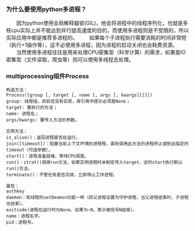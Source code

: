 ### 为什么要使用python多进程？

　　因为python使用全局解释器锁(GIL)，他会将进程中的线程序列化，也就是多核cpu实际上并不能达到并行提高速度的目的，而使用多进程则是不受限的，所以实际应用中都是推荐多进程的。
　　如果每个子进程执行需要消耗的时间非常短（执行+1操作等），这不必使用多进程，因为进程的启动关闭也会耗费资源。
　　当然使用多进程往往是用来处理CPU密集型（科学计算）的需求，如果是IO密集型（文件读取，爬虫等）则可以使用多线程去处理。

### multiprocessing组件Process
```
构造方法：
Process([group [, target [, name [, args [, kwargs]]]]])
group: 线程组，目前还没有实现，库引用中提示必须是None；
target: 要执行的方法；
name: 进程名；
args/kwargs: 要传入方法的参数。

实例方法：
is_alive()：返回进程是否在运行。
join([timeout])：阻塞当前上下文环境的进程程，直到调用此方法的进程终止或到达指定的timeout（可选参数）。
start()：进程准备就绪，等待CPU调度。
run()：strat()调用run方法，如果实例进程时未制定传入target，这时start执行默认run()方法。
terminate()：不管任务是否完成，立即停止工作进程。

属性：
authkey
daemon：和线程的setDeamon功能一样（将父进程设置为守护进程，当父进程结束时，子进程也结束）。
exitcode(进程在运行时为None、如果为–N，表示被信号N结束）。
name：进程名字。
pid：进程号。
```
